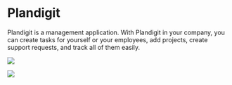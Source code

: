 # Plandigit
Plandigit is a management application. With Plandigit in your company, you can create tasks for yourself or your employees, add projects, create support requests, and track all of them easily. 


<a href = "https://s10.gifyu.com/images/Plandigit-1.jpg" target = "_blank"> <img src = "https://s10.gifyu.com/images/Plandigit-1.jpg" /> </a>

<a href = "https://s10.gifyu.com/images/5086fa1195e105717.jpg" target = "_blank"> <img src = "https://s10.gifyu.com/images/5086fa1195e105717.jpg" /> </a>
